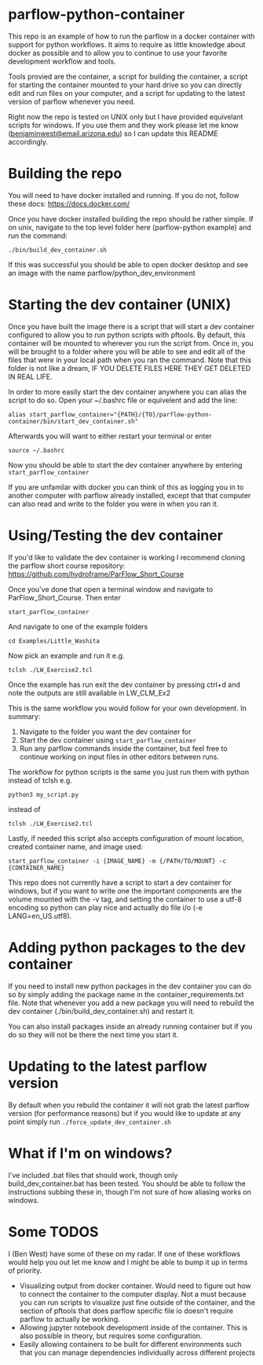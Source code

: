 # parflow-python-container
This repo is an example of how to run the parflow in a docker container with support for python workflows. It aims to require as little knowledge about docker as possible and to allow you to continue to use your favorite development workflow and tools.

Tools provied are the container, a script for building the container, a script for starting the container mounted to your hard drive so you can directly edit and run files on your computer, and a script for updating to the latest version of parflow whenever you need.

Right now the repo is tested on UNIX only but I have provided equivelant scripts for windows. If you use them and they work please let me know (benjaminwest@email.arizona.edu) so I can update this README accordingly. 

# Building the repo
You will need to have docker installed and running. If you do not, follow these docs: https://docs.docker.com/

Once you have docker installed building the repo should be rather simple. If on unix, navigate to the top level folder here (parflow-python example) and run the command:
```
./bin/build_dev_container.sh
```
If this was successful you should be able to open docker desktop and see an image with the name parflow/python_dev_environment

# Starting the dev container (UNIX)
Once you have built the image there is a script that will start a dev container configured to allow you to run python scripts with pftools. By default, this container will be mounted to wherever you run the script from. Once in, you will be brought to a folder where you will be able to see and edit all of the files that were in your local path when you ran the command. Note that this folder is not like a dream, IF YOU DELETE FILES HERE THEY GET DELETED IN REAL LIFE.

In order to more easily start the dev container anywhere you can alias the script to do so. Open your ~/.bashrc file or equivelent and add the line:
```
alias start_parflow_container="{PATH}/{TO}/parflow-python-container/bin/start_dev_container.sh"
```
Afterwards you will want to either restart your terminal or enter
```
source ~/.bashrc
```
Now you should be able to start the dev container anywhere by entering ```start_parflow_container```

If you are unfamilar with docker you can think of this as logging you in to another computer with parflow already installed, except that that computer can also read and write to the folder you were in when you ran it.

# Using/Testing the dev container
If you'd like to validate the dev container is working I recommend cloning the parflow short course repository: https://github.com/hydroframe/ParFlow_Short_Course

Once you've done that open a terminal window and navigate to ParFlow_Short_Course. Then enter 
```
start_parflow_container
```
And navigate to one of the example folders
```
cd Examples/Little_Washita
```
Now pick an example and run it e.g. 
```
tclsh ./LW_Exercise2.tcl
```

Once the example has run exit the dev container by pressing ctrl+d and note the outputs are still available in LW_CLM_Ex2

This is the same workflow you would follow for your own development. In summary:
1) Navigate to the folder you want the dev container for
2) Start the dev container using ```start_parflow_container```
3) Run any parflow commands inside the container, but feel free to continue working on input files in other editors between runs.

The workflow for python scripts is the same you just run them with python instead of tclsh e.g.
```
python3 my_script.py
```
instead of 
```
tclsh ./LW_Exercise2.tcl
```

Lastly, if needed this script also accepts configuration of mount location, created container name, and image used:
```
start_parflow_container -i {IMAGE_NAME} -m {/PATH/TO/MOUNT} -c {CONTAINER_NAME}
```

This repo does not currently have a script to start a dev container for windows, but if you want to write one the important components are the volume mounted with the -v tag, and setting the container to use a utf-8 encoding so python can play nice and actually do file i/o (-e LANG=en_US.utf8).


# Adding python packages to the dev container
If you need to install new python packages in the dev container you can do so by simply adding the package name in the container_requirements.txt file. Note that whenever you add a new package you will need to rebuild the dev container (./bin/build_dev_container.sh) and restart it.

You can also install packages inside an already running container but if you do so they will not be there the next time you start it.

# Updating to the latest parflow version
By default when you rebuild the container it will not grab the latest parflow version (for performance reasons) but if you would like to update at any point simply run ```./force_update_dev_container.sh```

# What if I'm on windows?
I've included .bat files that should work, though only build_dev_container.bat has been tested. You should be able to follow the instructions subbing these in, though I'm not sure of how aliasing works on windows.

# Some TODOS
I (Ben West) have some of these on my radar. If one of these workflows would help you out let me know and I might be able to bump it up in terms of priority.
- Visualizing output from docker container. Would need to figure out how to connect the container to the computer display. Not a must because you can run scripts to visualize just fine outside of the container, and the section of pftools that does parflow specific file io doesn't require parflow to actually be working.
- Allowing jupyter notebook development inside of the container. This is also possible in theory, but requires some configuration.
- Easily allowing containers to be built for different environments such that you can manage dependencies individually across different projects



